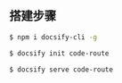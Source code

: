 <!--
 * @Author: JavaPub
 * @Date: 2023-07-18 22:06:35
 * @LastEditors: your name
 * @LastEditTime: 2023-07-18 22:13:33
 * @Description: Here is the JavaPub code base. Search JavaPub on the whole web.
 * @FilePath: \code-route\system\setup.md
-->

## 搭建步骤

```bash
$ npm i docsify-cli -g
```

```bash
$ docsify init code-route
```

```bash
$ docsify serve code-route
```